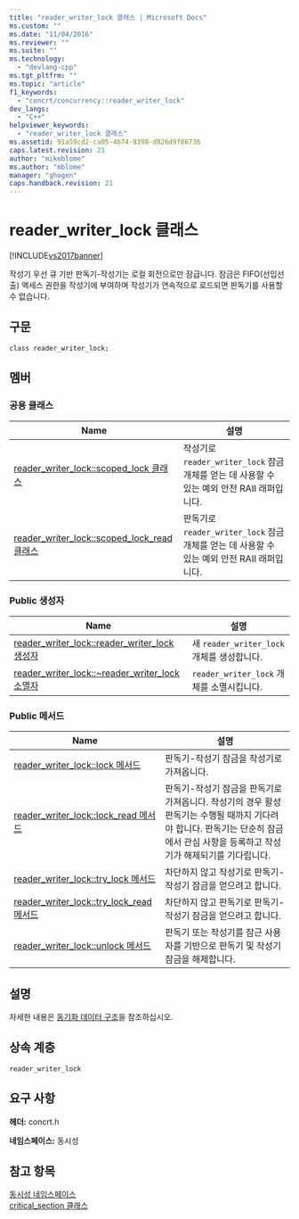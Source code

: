 ```yaml
---
title: "reader_writer_lock 클래스 | Microsoft Docs"
ms.custom: ""
ms.date: "11/04/2016"
ms.reviewer: ""
ms.suite: ""
ms.technology: 
  - "devlang-cpp"
ms.tgt_pltfrm: ""
ms.topic: "article"
f1_keywords: 
  - "concrt/concurrency::reader_writer_lock"
dev_langs: 
  - "C++"
helpviewer_keywords: 
  - "reader_writer_lock 클래스"
ms.assetid: 91a59cd2-ca05-4b74-8398-d826d9f86736
caps.latest.revision: 21
author: "mikeblome"
ms.author: "mblome"
manager: "ghogen"
caps.handback.revision: 21
---
```

# reader_writer_lock 클래스
[!INCLUDE[vs2017banner](../../../assembler/inline/includes/vs2017banner.md)]

작성기 우선 큐 기반 판독기\-작성기는 로컬 회전으로만 잠급니다.  잠금은 FIFO\(선입선출\) 액세스 권한을 작성기에 부여하며 작성기가 연속적으로 로드되면 판독기를 사용할 수 없습니다.  
  
## 구문  
  
```  
class reader_writer_lock;  
```  
  
## 멤버  
  
### 공용 클래스  
  
|Name|설명|  
|----------|--------|  
|[reader\_writer\_lock::scoped\_lock 클래스](../Topic/reader_writer_lock::scoped_lock%20Class.md)|작성기로 `reader_writer_lock` 잠금 개체를 얻는 데 사용할 수 있는 예외 안전 RAII 래퍼입니다.|  
|[reader\_writer\_lock::scoped\_lock\_read 클래스](../Topic/reader_writer_lock::scoped_lock_read%20Class.md)|판독기로 `reader_writer_lock` 잠금 개체를 얻는 데 사용할 수 있는 예외 안전 RAII 래퍼입니다.|  
  
### Public 생성자  
  
|Name|설명|  
|----------|--------|  
|[reader\_writer\_lock::reader\_writer\_lock 생성자](../Topic/reader_writer_lock::reader_writer_lock%20Constructor.md)|새 `reader_writer_lock` 개체를 생성합니다.|  
|[reader\_writer\_lock::~reader\_writer\_lock 소멸자](../Topic/reader_writer_lock::~reader_writer_lock%20Destructor.md)|`reader_writer_lock` 개체를 소멸시킵니다.|  
  
### Public 메서드  
  
|Name|설명|  
|----------|--------|  
|[reader\_writer\_lock::lock 메서드](../Topic/reader_writer_lock::lock%20Method.md)|판독기\-작성기 잠금을 작성기로 가져옵니다.|  
|[reader\_writer\_lock::lock\_read 메서드](../Topic/reader_writer_lock::lock_read%20Method.md)|판독기\-작성기 잠금을 판독기로 가져옵니다.  작성기의 경우 활성 판독기는 수행될 때까지 기다려야 합니다.  판독기는 단순히 잠금에서 관심 사항을 등록하고 작성기가 해제되기를 기다립니다.|  
|[reader\_writer\_lock::try\_lock 메서드](../Topic/reader_writer_lock::try_lock%20Method.md)|차단하지 않고 작성기로 판독기\-작성기 잠금을 얻으려고 합니다.|  
|[reader\_writer\_lock::try\_lock\_read 메서드](../Topic/reader_writer_lock::try_lock_read%20Method.md)|차단하지 않고 판독기로 판독기\- 작성기 잠금을 얻으려고 합니다.|  
|[reader\_writer\_lock::unlock 메서드](../Topic/reader_writer_lock::unlock%20Method.md)|판독기 또는 작성기를 잠근 사용자를 기반으로 판독기 및 작성기 잠금을 해제합니다.|  
  
## 설명  
 자세한 내용은 [동기화 데이터 구조](../../../parallel/concrt/synchronization-data-structures.md)을 참조하십시오.  
  
## 상속 계층  
 `reader_writer_lock`  
  
## 요구 사항  
 **헤더:** concrt.h  
  
 **네임스페이스:** 동시성  
  
## 참고 항목  
 [동시성 네임스페이스](../../../parallel/concrt/reference/concurrency-namespace.md)   
 [critical\_section 클래스](../../../parallel/concrt/reference/critical-section-class.md)